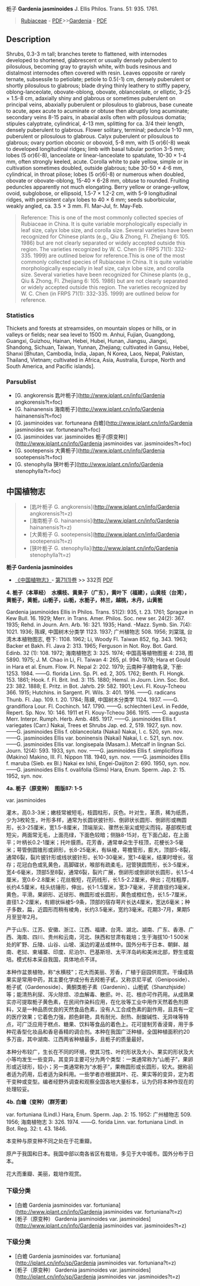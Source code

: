 栀子 **Gardenia jasminoides** J. Ellis Philos. Trans. 51: 935. 1761.

> [Rubiaceae](http://www.iplant.cn/info/Rubiaceae?t=foc) - [PDF](http://www.iplant.cn/foc/pdf/Rubiaceae.pdf)>>[Gardenia](http://www.iplant.cn/info/Gardenia?t=foc) - [PDF](http://www.iplant.cn/foc/pdf/Gardenia.pdf)

## Description

Shrubs, 0.3-3 m tall; branches terete to flattened, with internodes developed to shortened, glabrescent or usually densely puberulent to pilosulous, becoming gray to grayish white, with buds resinous and distalmost internodes often covered with resin. Leaves opposite or rarely ternate, subsessile to petiolate; petiole to 0.5(-1) cm, densely puberulent or shortly pilosulous to glabrous; blade drying thinly leathery to stiffly papery, oblong-lanceolate, obovate-oblong, obovate, oblanceolate, or elliptic, 3-25 × 1.5-8 cm, adaxially shiny and glabrous or sometimes puberulent on principal veins, abaxially puberulent or pilosulous to glabrous, base cuneate to acute, apex acute to acuminate or obtuse then abruptly long acuminate; secondary veins 8-15 pairs, in abaxial axils often with pilosulous domatia; stipules calyptrate, cylindrical, 4-13 mm, splitting for ca. 3/4 their length, densely puberulent to glabrous. Flower solitary, terminal; peduncle 1-10 mm, puberulent or pilosulous to glabrous. Calyx puberulent or pilosulous to glabrous; ovary portion obconic or obovoid, 5-8 mm, with (5 or)6(-8) weak to developed longitudinal ridges; limb with basal tubular portion 3-5 mm; lobes (5 or)6(-8), lanceolate or linear-lanceolate to spatulate, 10-30 × 1-4 mm, often strongly keeled, acute. Corolla white to pale yellow, simple or in cultivation sometimes doubled, outside glabrous; tube 30-50 × 4-6 mm, cylindrical, in throat pilose; lobes (5 or)6(-8) or numerous when doubled, obovate or obovate-oblong, 15-40 × 6-28 mm, obtuse to rounded. Fruiting peduncles apparently not much elongating. Berry yellow or orange-yellow, ovoid, subglobose, or ellipsoid, 1.5-7 × 1.2-2 cm, with 5-9 longitudinal ridges, with persistent calyx lobes to 40 × 6 mm; seeds suborbicular, weakly angled, ca. 3.5 × 3 mm. Fl. Mar-Jul, fr. May-Feb.

> Reference: 
> This is one of the most commonly collected species of Rubiaceae in China. It is quite variable morphologically especially in leaf size, calyx lobe size, and corolla size. Several varieties have been recognized for Chinese plants (e.g., Qiu & Zhong, Fl. Zhejiang 6: 105. 1986) but are not clearly separated or widely accepted outside this region. The varieties recognized by W. C. Chen (in FRPS 71(1): 332-335. 1999) are outlined below for reference.This is one of the most commonly collected species of Rubiaceae in China. It is quite variable morphologically especially in leaf size, calyx lobe size, and corolla size. Several varieties have been recognized for Chinese plants (e.g., Qiu & Zhong, Fl. Zhejiang 6: 105. 1986) but are not clearly separated or widely accepted outside this region. The varieties recognized by W. C. Chen (in FRPS 71(1): 332-335. 1999) are outlined below for reference.

### Statistics
Thickets and forests at streamsides, on mountain slopes or hills, or in valleys or fields; near sea level to 1500 m. Anhui, Fujian, Guangdong, Guangxi, Guizhou, Hainan, Hebei, Hubei, Hunan, Jiangsu, Jiangxi, Shandong, Sichuan, Taiwan, Yunnan, Zhejiang; cultivated in Gansu, Hebei, Shanxi [Bhutan, Cambodia, India, Japan, N Korea, Laos, Nepal, Pakistan, Thailand, Vietnam; cultivated in Africa, Asia, Australia, Europe, North and South America, and Pacific islands].

### Parsublist

* [G.  angkorensis  匙叶栀子](http://www.iplant.cn/info/Gardenia angkorensis?t=foc)
* [G.  hainanensis  海南栀子](http://www.iplant.cn/info/Gardenia hainanensis?t=foc)
* [G.  jasminoides var. fortuneana  白蟾](http://www.iplant.cn/info/Gardenia jasminoides var. fortuneana?t=foc)
* [G.  jasminoides var. jasminoides  栀子(原变种)](http://www.iplant.cn/info/Gardenia jasminoides var. jasminoides?t=foc)
* [G.  sootepensis  大黄栀子](http://www.iplant.cn/info/Gardenia sootepensis?t=foc)
* [G.  stenophylla  狭叶栀子](http://www.iplant.cn/info/Gardenia stenophylla?t=foc)

## 中国植物志

> * [匙叶栀子  G.  angkorensis](http://www.iplant.cn/info/Gardenia angkorensis?t=z)
> * [海南栀子  G.  hainanensis](http://www.iplant.cn/info/Gardenia hainanensis?t=z)
> * [大黄栀子  G.  sootepensis](http://www.iplant.cn/info/Gardenia sootepensis?t=z)
> * [狭叶栀子  G.  stenophylla](http://www.iplant.cn/info/Gardenia stenophylla?t=z)

**栀子 Gardenia jasminoides**

* [《中国植物志》](http://www.iplant.cn/frps)- [第71(1)卷](http://www.iplant.cn/frps/vol/71(1)) >> 332页 [PDF](http://www.iplant.cn/frps/pdf/71(1)/332.PDF)

**4. 栀子（本草经）　水横枝、黄果子（广东），黄叶下（福建），山黄枝（台湾），黄栀子，黄栀，山栀子，山栀，水栀子，林兰，越桃，木丹，山黄栀**

Gardenia jasminoides Ellis in Philos. Trans. 51(2): 935, t. 23. 1761; Sprague in Kew Bull. 16. 1929; Merr. in Trans. Amer. Philos. Soc. new ser. 24(2): 367. 1935; Rehd. in Journ. Arn. Arb. 16: 321. 1935; Hand. -Mazz. Symb. Sin. 7(4): 1021. 1936; 陈嵘, 中国树木分类学 1123. 1937; 广州植物志 508. 1956; 刘棠瑞, 台湾木本植物图志, 卷下: 1108. 1962; Li, Woody Fl. Taiwan 852, fig. 343. 1963; Backer et Bakh. Fl. Java 2: 313. 1965; Ferguson in Not. Roy. Bot. Gard. Edinb. 32 (1): 108. 1972; 海南植物志 3: 325. 1974; 中国高等植物图鉴 4: 238, 图5890. 1975; J. M. Chao in Li, Fl. Taiwan 4: 265, pl. 994. 1978; Hara et Gould in Hara et al. Enum. Flow. Pl. Nepal 2: 202. 1979; 云南种子植物名录, 下册: 1253. 1984. ——G. florida Linn. Sp. Pl. ed. 2, 305. 1762; Benth. Fl. Hongk. 153. 1861; Hook. f. Fl. Brit. Ind. 3: 115. 1880; Hemsl. in Journ. Linn. Soc. Bot. 23: 382. 1888; E. Pritz. in Bot. Jahrb. 29: 582. 1901; Levi. Fl. Kouy-Tcheou 366. 1915; Hutchins. in Sargent. Pl. Wils. 3: 401. 1916. ——G. radicans Thunb. Fl. Jap. 109. t. 20. 1784; 陈嵘, 中国树木分类学 1124. 1937. ——G. grandiflora Lour. Fl. Cochinch. 147. 1790. ——G. schlechteri Levl. in Fedde, Repert. Sp. Nov. 10: 146. 1911 et Fl. Kouy-Tcheou 366. 1915. ——G. augusta Merr. Interpr. Rumph. Herb. Amb. 485. 1917. ——G. jasminoides Ellis f. variegates (Carr.) Nakai, Trees et Shrubs Jap. ed. 2, 519. 1927, syn. nov. ——G. jasminoides Ellis f. oblanceolata (Nakai) Nakai, l. c. 520, syn. nov. ——G. jasminoides Ellis var. boninensis (Nakai) Nakai, l. c. 521, syn. nov. ——G. jasminoides Ellis var. longisepala (Masam.). Metcalf in Iingnan Sci. Journ. 12(4): 593. 1933, syn. nov. ——G. jasminoides Ellis f. simpliciflora (Makino) Makino, Ill. Fl. Nippon 118. 1940, syn. nov. ——G. jasminoides Ellis f. maruba (Sieb. ex Bl.) Nakai ex Ishii, Engei-Daijiton 2: 690. 1950, syn. nov. ——G. jasminoides Ellis f. ovalifolia (Sims) Hara, Enum. Sperm. Jap. 2: 15. 1952, syn. nov.

**4a. 栀子（原变种）　图版87: 1-5**

var. jasminoides 

灌木，高0.3-3米；嫩枝常被短毛，枝圆柱形，灰色。叶对生，革质，稀为纸质，少为3枚轮生，叶形多样，通常为长圆状披针形、倒卵状长圆形、倒卵形或椭圆形，长3-25厘米，宽1.5-8厘米，顶端渐尖、骤然长渐尖或短尖而钝，基部楔形或短尖，两面常无毛，上面亮绿，下面色较暗；侧脉8-15对，在下面凸起，在上面平；叶柄长0.2-1厘米；托叶膜质。花芳香，通常单朵生于枝顶，花梗长3-5毫米；萼管倒圆锥形或卵形，长8-25毫米，有纵棱，萼檐管形，膨大，顶部5-8裂，通常6裂，裂片披针形或线状披针形，长10-30毫米，宽1-4毫米，结果时增长，宿存；花冠白色或乳黄色，高脚碟状，喉部有疏柔毛，冠管狭圆筒形，长3-5厘米，宽4-6毫米，顶部5至8裂，通常6裂，裂片广展，倒卵形或倒卵状长圆形，长1.5-4厘米，宽0.6-2.8厘米；花丝极短，花药线形，长1.5-2.2厘米，伸出；花柱粗厚，长约4.5厘米，柱头纺锤形，伸出，长1-1.5厘米，宽3-7毫米，子房直径约3毫米，黄色，平滑。果卵形、近球形、椭圆形或长圆形，黄色或橙红色，长1.5-7厘米，直径1.2-2厘米，有翅状纵棱5-9条，顶部的宿存萼片长达4厘米，宽达6毫米；种子多数，扁，近圆形而稍有棱角，长约3.5毫米，宽约3毫米。花期3-7月，果期5月至翌年2月。

产于山东、江苏、安徽、浙江、江西、福建、台湾、湖北、湖南、广东、香港、广西、海南、四川、贵州和云南，河北、陕西和甘肃有栽培；生于海拔10-1 500米处的旷野、丘陵、山谷、山坡、溪边的灌丛或林中。国外分布于日本、朝鲜、越南、老挝、柬埔寨、印度、尼泊尔、巴基斯坦、太平洋岛屿和美洲北部，野生或栽培。模式标本采自我国，具体地点不详。

本种作盆景植物，称“水横枝”；花大而美丽、芳香，广植于庭园供观赏。干燥成熟果实是常用中药，其主要化学成分有去羟栀子甙，又称京尼平甙（Geniposide）、栀子甙（Gardenoside）、黄酮类栀子素（Gardenin）、山栀甙（Shanzhjside）等；能清热利尿、泻火除烦、凉血解毒、散瘀。叶、花、根亦可作药用。从成熟果实亦可提取栀子黄色素，在民间作染料应用，在化妆等工业中用作天然着色剂原料，又是一种品质优良的天然食品色素，没有人工合成色素的副作用，且具有一定的医疗效果；它着色力强，颜色鲜艳，具有耐光、耐热、耐酸碱性、无异味等特点，可广泛应用于糕点、糖果、饮料等食品的着色上。花可提制芳香浸膏，用于多种花香型化妆品和香皂香精的调合剂。本种在我国广泛种植，全国种植面积约20多万亩，其中湖南、江西两省种植最多，且栀子的质量最好。

本种分布较广，生长在不同的环境，使其习性、叶的形状及大小、果实的形状及大小等均发生一些变异。其变异主要可分为两个类型：一类通常称为“山栀子”，果卵形或近球形，较小；另一类通常称为“水栀子”，果椭圆形或长圆形，较大。据称前者适为药用，后者适为染料用。一些学者亦根据其叶、花、果实等的变异，定为若干变种或变型。编者经野外调查和观察全国各地大量标本，认为仍将本种作现在的处理较妥。

**4b. 白蟾（变种）（群芳谱）**

var. fortuniana (Lindl.) Hara, Enum. Sperm. Jap. 2: 15. 1952: 广州植物志 509. 1956; 海南植物志 3: 326. 1974. ——G. forida Linn. var. fortuniana Lindl. in Bot. Reg. 32: t. 43. 1846.

本变种与原变种不同之处在于花重瓣。

原产于我国和日本。我国中部以南各省区有栽培，多见于大中城市。国外分布于日本。

花大而重瓣、美丽，栽培作观赏。

### 下级分类
* [白蟾  Gardenia jasminoides var. fortuniana](http://www.iplant.cn/info/Gardenia jasminoides var. fortuniana?t=z)
* [栀子（原变种）  Gardenia jasminoides var. jasminoides](http://www.iplant.cn/info/Gardenia jasminoides var. jasminoides?t=z)

### 下级分类
* [白蟾  Gardenia jasminoides var. fortuniana](http://iplant.cn/info/sp/Gardenia jasminoides var. fortuniana?t=z)
* [栀子（原变种）  Gardenia jasminoides var. jasminoides](http://iplant.cn/info/sp/Gardenia jasminoides var. jasminoides?t=z)
